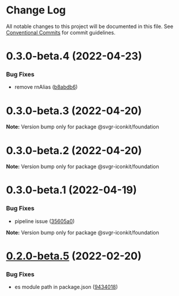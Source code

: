# Change Log

All notable changes to this project will be documented in this file.
See [Conventional Commits](https://conventionalcommits.org) for commit guidelines.

# 0.3.0-beta.4 (2022-04-23)


### Bug Fixes

* remove rnAlias ([b8abdb6](https://github.com/svgr-iconkit/svgr-iconkit/commit/b8abdb6cb5933123ce1dc7456ba7b533ed4e7787))





# 0.3.0-beta.3 (2022-04-20)

**Note:** Version bump only for package @svgr-iconkit/foundation





# 0.3.0-beta.2 (2022-04-20)

**Note:** Version bump only for package @svgr-iconkit/foundation





# 0.3.0-beta.1 (2022-04-19)


### Bug Fixes

* pipeline issue ([35605a0](https://github.com/svgr-iconkit/svgr-iconkit/commit/35605a00d60b4ec4a944048c9e1e32718a448878))







**Note:** Version bump only for package @svgr-iconkit/foundation





# [0.2.0-beta.5](https://github.com/svgr-iconkit/svgr-iconkit/compare/v0.2.0-beta.4...v0.2.0-beta.5) (2022-02-20)


### Bug Fixes

* es module path in package.json ([9434018](https://github.com/svgr-iconkit/svgr-iconkit/commit/9434018088857b62074aa326aa3ec3d11c6a17dc))
